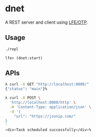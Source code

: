 # dnet

A REST server and client using [LFE/OTP](http://lfe.io/).

## Usage

```bash
./repl
```

```lfe
lfe> (dnet:start)
```

## APIs

```bash
λ curl -X GET "http://localhost:8080/"
{"status": "main"}% 
```

```bash
λ curl -X POST \
  'http://localhost:8080/http' \
  -H 'Content-Type: application/json' \
  -d '{
    "url": "https://jsonip.com/"
}
'
<div>Task scheduled successfully</div>% 
```
